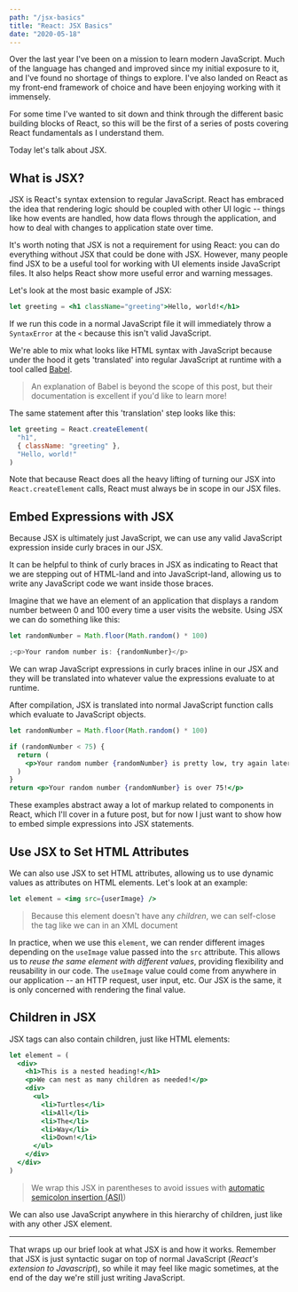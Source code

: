 ```yaml
---
path: "/jsx-basics"
title: "React: JSX Basics"
date: "2020-05-18"
---
```


Over the last year I've been on a mission to learn modern JavaScript. Much of the language has changed and improved since my initial exposure to it, and I've found no shortage of things to explore. I've also landed on React as my front-end framework of choice and have been enjoying working with it immensely.

For some time I've wanted to sit down and think through the different basic building blocks of React, so this will be the first of a series of posts covering React fundamentals as I understand them.

Today let's talk about JSX.

## What is JSX?

JSX is React's syntax extension to regular JavaScript. React has embraced the idea that rendering logic should be coupled with other UI logic -- things like how events are handled, how data flows through the application, and how to deal with changes to application state over time.

It's worth noting that JSX is not a requirement for using React: you can do everything without JSX that could be done with JSX. However, many people find JSX to be a useful tool for working with UI elements inside JavaScript files. It also helps React show more useful error and warning messages.

Let's look at the most basic example of JSX:

```jsx
let greeting = <h1 className="greeting">Hello, world!</h1>
```

If we run this code in a normal JavaScript file it will immediately throw a `SyntaxError` at the `<` because this isn't valid JavaScript.

We're able to mix what looks like HTML syntax with JavaScript because under the hood it gets 'translated' into regular JavaScript at runtime with a tool called [Babel](https://babeljs.io/docs/en/).

> An explanation of Babel is beyond the scope of this post, but their documentation is excellent if you'd like to learn more!

The same statement after this 'translation' step looks like this:

```jsx
let greeting = React.createElement(
  "h1",
  { className: "greeting" },
  "Hello, world!"
)
```

Note that because React does all the heavy lifting of turning our JSX into `React.createElement` calls, React must always be in scope in our JSX files.

## Embed Expressions with JSX

Because JSX is ultimately just JavaScript, we can use any valid JavaScript expression inside curly braces in our JSX.

It can be helpful to think of curly braces in JSX as indicating to React that we are stepping out of HTML-land and into JavaScript-land, allowing us to write any JavaScript code we want inside those braces.

Imagine that we have an element of an application that displays a random number between 0 and 100 every time a user visits the website. Using JSX we can do something like this:

```jsx
let randomNumber = Math.floor(Math.random() * 100)

;<p>Your random number is: {randomNumber}</p>
```

We can wrap JavaScript expressions in curly braces inline in our JSX and they will be translated into whatever value the expressions evaluate to at runtime.

After compilation, JSX is translated into normal JavaScript function calls which evaluate to JavaScript objects.

```jsx
let randomNumber = Math.floor(Math.random() * 100)

if (randomNumber < 75) {
  return (
    <p>Your random number {randomNumber} is pretty low, try again later!</p>
  )
}
return <p>Your random number {randomNumber} is over 75!</p>
```

These examples abstract away a lot of markup related to components in React, which I'll cover in a future post, but for now I just want to show how to embed simple expressions into JSX statements.

## Use JSX to Set HTML Attributes

We can also use JSX to set HTML attributes, allowing us to use dynamic values as attributes on HTML elements. Let's look at an example:

```jsx
let element = <img src={userImage} />
```

> Because this element doesn't have any _children_, we can self-close the tag like we can in an XML document

In practice, when we use this `element`, we can render different images depending on the `useImage` value passed into the `src` attribute. This allows us to _reuse the same element with different values_, providing flexibility and reusability in our code. The `useImage` value could come from anywhere in our application -- an HTTP request, user input, etc. Our JSX is the same, it is only concerned with rendering the final value.

## Children in JSX

JSX tags can also contain children, just like HTML elements:

```jsx
let element = (
  <div>
    <h1>This is a nested heading!</h1>
    <p>We can nest as many children as needed!</p>
    <div>
      <ul>
        <li>Turtles</li>
        <li>All</li>
        <li>The</li>
        <li>Way</li>
        <li>Down!</li>
      </ul>
    </div>
  </div>
)
```

> We wrap this JSX in parentheses to avoid issues with [automatic semicolon insertion (ASI)](https://stackoverflow.com/questions/2846283/what-are-the-rules-for-javascripts-automatic-semicolon-insertion-asi))

We can also use JavaScript anywhere in this hierarchy of children, just like with any other JSX element.

---

That wraps up our brief look at what JSX is and how it works. Remember that JSX is just syntactic sugar on top of normal JavaScript (_React's extension to Javascript_), so while it may feel like magic sometimes, at the end of the day we're still just writing JavaScript.
